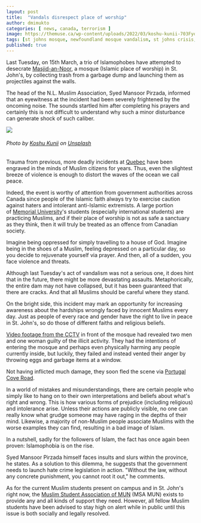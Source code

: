 ```yaml
---
layout: post
title:  "Vandals disrespect place of worship"
author: dmimukto
categories: [ news, canada, terrorism ]
image: https://themuse.ca/wp-content/uploads/2022/03/koshu-kunii-703Fyouo-Qo-unsplash-1024x819.jpg
tags: [st johns mosque, newfoundland mosque vandalism, st johns crisis, st johns islam, memorial university, canada islam]
published: true
---
```


Last Tuesday, on 15th March, a trio of Islamophobes have attempted to desecrate [Masjid-an-Noor](https://en.wikipedia.org/wiki/Masjid-an-Noor_(Newfoundland)), a mosque (Islamic place of worship) in St. John's, by collecting trash from a garbage dump and launching them as projectiles against the walls.

The head of the N.L. Muslim Association, Syed Mansoor Pirzada, informed that an eyewitness at the incident had been severely frightened by the oncoming noise. The sounds startled him after completing his prayers and certainly this is not difficult to understand why such a minor disturbance can generate shock of such caliber.

![](https://themuse.ca/wp-content/uploads/2022/03/koshu-kunii-703Fyouo-Qo-unsplash-1024x819.jpg)
###### Photo by [Koshu Kunii](https://unsplash.com/@koshuuu?utm_source=unsplash&utm_medium=referral&utm_content=creditCopyText) on [Unsplash](https://unsplash.com/?utm_source=unsplash&utm_medium=referral&utm_content=creditCopyText)

Trauma from previous, more deadly incidents at [Quebec](https://en.wikipedia.org/wiki/Quebec_City_mosque_shooting) have been engraved in the minds of Muslim citizens for years. Thus, even the slightest breeze of violence is enough to distort the waves of the ocean we call peace.

Indeed, the event is worthy of attention from government authorities across Canada since people of the Islamic faith always try to exercise caution against haters and intolerant anti-Islamic extremists. A large portion of [Memorial University](https://www.mun.ca/)'s students (especially international students) are practicing Muslims, and if their place of worship is not as safe a sanctuary as they think, then it will truly be treated as an offence from Canadian society.

Imagine being oppressed for simply travelling to a house of God. Imagine being in the shoes of a Muslim, feeling depressed on a particular day, so you decide to rejuvenate yourself via prayer. And then, all of a sudden, you face violence and threats.

Although last Tuesday's act of vandalism was not a serious one, it does hint that in the future, there might be more devastating assaults. Metaphorically, the entire dam may not have collapsed, but it has been guaranteed that there are cracks. And that all Muslims should be careful where they stand.

On the bright side, this incident may mark an opportunity for increasing awareness about the hardships wrongly faced by innocent Muslims every day. Just as people of every race and gender have the right to live in peace in St. John's, so do those of different faiths and religious beliefs.

[Video footage from the CCTV](http://ntv.ca/muslim-association-speaks-out-about-vandalism-at-local-mosque/) in front of the mosque had revealed two men and one woman guilty of the illicit activity. They had the intentions of entering the mosque and perhaps even physically harming any people currently inside, but luckily, they failed and instead vented their anger by throwing eggs and garbage items at a window.

Not having inflicted much damage, they soon fled the scene via [Portugal Cove Road](https://www.google.com/maps/place/Portugal+Cove+Rd,+St.+John's,+NL/).

In a world of mistakes and misunderstandings, there are certain people who simply like to hang on to their own interpretations and beliefs about what's right and wrong. This is how various forms of prejudice (including religious) and intolerance arise. Unless their actions are publicly visible, no one can really know what grudge someone may have raging in the depths of their mind. Likewise, a majority of non-Muslim people associate Muslims with the worse examples they can find, resulting in a bad image of Islam.

In a nutshell, sadly for the followers of Islam, the fact has once again been proven: Islamophobia is on the rise.

Syed Mansoor Pirzada himself faces insults and slurs within the province, he states. As a solution to this dilemma, he suggests that the government needs to launch hate crime legislation in action. "Without the law, without any concrete punishment, you cannot root it out," he comments.

As for the current Muslim students present on campus and in St. John's right now, the [Muslim Student Association of MUN](https://www.mun.ca/msa/) (MSA MUN) exists to provide any and all kinds of support they need. However, all fellow Muslim students have been advised to stay high on alert while in public until this issue is both socially and legally resolved.

